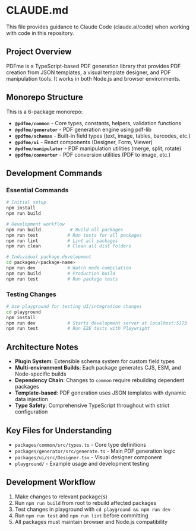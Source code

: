 # CLAUDE.md

This file provides guidance to Claude Code (claude.ai/code) when working with code in this repository.

## Project Overview

PDFme is a TypeScript-based PDF generation library that provides PDF creation from JSON templates, a visual template designer, and PDF manipulation tools. It works in both Node.js and browser environments.

## Monorepo Structure

This is a 6-package monorepo:

- **`@pdfme/common`** - Core types, constants, helpers, validation functions
- **`@pdfme/generator`** - PDF generation engine using pdf-lib
- **`@pdfme/schemas`** - Built-in field types (text, image, tables, barcodes, etc.)
- **`@pdfme/ui`** - React components (Designer, Form, Viewer)
- **`@pdfme/manipulator`** - PDF manipulation utilities (merge, split, rotate)
- **`@pdfme/converter`** - PDF conversion utilities (PDF to image, etc.)

## Development Commands

### Essential Commands
```bash
# Initial setup
npm install
npm run build

# Development workflow
npm run build           # Build all packages
npm run test           # Run tests for all packages
npm run lint           # Lint all packages
npm run clean          # Clean all dist folders

# Individual package development
cd packages/<package-name>
npm run dev            # Watch mode compilation
npm run build          # Production build
npm run test           # Run package tests
```

### Testing Changes
```bash
# Use playground for testing UI/integration changes
cd playground
npm install
npm run dev            # Starts development server at localhost:5173
npm run test           # Run E2E tests with Playwright
```

## Architecture Notes

- **Plugin System**: Extensible schema system for custom field types
- **Multi-environment Builds**: Each package generates CJS, ESM, and Node-specific builds
- **Dependency Chain**: Changes to `common` require rebuilding dependent packages
- **Template-based**: PDF generation uses JSON templates with dynamic data injection
- **Type Safety**: Comprehensive TypeScript throughout with strict configuration

## Key Files for Understanding

- `packages/common/src/types.ts` - Core type definitions
- `packages/generator/src/generate.ts` - Main PDF generation logic  
- `packages/ui/src/Designer.tsx` - Visual designer component
- `playground/` - Example usage and development testing

## Development Workflow

1. Make changes to relevant package(s)
2. Run `npm run build` from root to rebuild affected packages
3. Test changes in playground with `cd playground && npm run dev`
4. Run `npm run test` and `npm run lint` before committing
5. All packages must maintain browser and Node.js compatibility